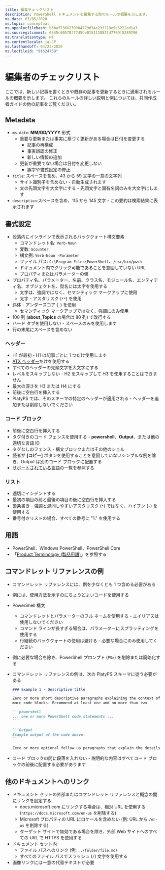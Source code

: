 ```yaml
---
title: 編集チェックリスト
description: PowerShell ドキュメントを編集する際のルールの概要を示します。
ms.date: 03/05/2020
ms.topic: conceptual
ms.openlocfilehash: b5baf7366239084779d34e23f218e5e6222ed1a3
ms.sourcegitcommit: 6545c60578f7745be015111052fd7769f8289296
ms.translationtype: HT
ms.contentlocale: ja-JP
ms.lasthandoff: 04/22/2020
ms.locfileid: "81624739"
---
```

# <a name="editors-checklist"></a>編集者のチェックリスト

ここでは、新しい記事を書くときや既存の記事を更新するときに適用されるルールの概要を示します。 これらのルールの詳しい説明と例については、共同作成者ガイドの他の記事をご覧ください。

## <a name="metadata"></a>Metadata

- `ms.date`: **MM/DD/YYYY** 形式
  - 重要な更新または事実に基づく更新がある場合は日付を変更する
    - 記事の再構成
    - 事実誤認の修正
    - 新しい情報の追加
  - 更新が重要でない場合は日付を変更しない
    - 誤字や書式設定の修正
- `title`: スペースを含め、43 から 59 文字の一意の文字列
  - サイト識別子を含めない - 自動生成されます
  - 文の先頭文字を大文字にする - 先頭文字と固有名詞のみを大文字にします
- `description`:スペースを含め、115 から 145 文字 - この要約は検索結果に表示されます

## <a name="formatting"></a>書式設定

- 段落内にインラインで表示されるバッククォート構文要素
  - コマンドレット名: `Verb-Noun`
  - 変数: `$counter`
  - 構文例: `Verb-Noun -Parameter`
  - ファイル パス: `C:\Program Files\PowerShell`、`/usr/bin/pwsh`
  - ドキュメント内でクリック可能であることを意図していない URL
  - プロパティまたはパラメーターの値
- プロパティ名、パラメーター、名前、クラス名、モジュール名、エンティティ名、オブジェクト名、型名には太字を使用する
  - 太字は、強調ではなく、セマンティック マークアップに使用
  - 太字 - アスタリスク (`**`) を使用
- 斜体 - アンダースコア (`_`) を使用
  - セマンティック マークアップではなく、強調にのみ使用
- 100 列 (**about_Topics** の場合は 80 列) で改行する
- ハード タブを使用しない - スペースのみを使用します
- 行の末尾にスペースを含めない

### <a name="headers"></a>ヘッダー

- H1 が最初 - H1 は記事ごとに 1 つだけ使用します
- [ATX ヘッダー](https://github.github.com/gfm/#atx-headings)だけを使用する
- すべてのヘッダーの先頭文字を大文字にする
- レベルをスキップしない - H2 をスキップして H3 を使用することはできません
- 最大の深さを H3 または H4 にする
- 前後に空白行を挿入する
- PlatyPS では、そのスキーマの特定のヘッダーが適用される - ヘッダーを追加または削除しないでください

### <a name="code-blocks"></a>コード ブロック

- 前後に空白行を挿入する
- タグ付きのコード フェンスを使用する - **powershell**、**Output**、または他の適切な言語 ID
- タグなしのフェンス - 構文ブロックまたはその他のシェル
- 読者が **[コピー]** ボタンを使用することを意図していないシンプルな例を除き、Output は別のコード ブロックに配置する
- [サポートされている言語](/contribute/code-in-docs#supported-languages)の一覧を参照する

### <a name="lists"></a>リスト

- 適切にインデントする
- 最初の項目の前と最後の項目の後に空白行を挿入する
- 箇条書き - 強調と混同しやすいアスタリスク (`*`) ではなく、ハイフン (`-`) を使用する
- 番号付きリストの場合、すべての番号に "1." を使用する

## <a name="terminology"></a>用語

- PowerShell、Windows PowerShell、PowerShell Core
- 「[Product Terminology (製品用語)](powershell-style-guide.md#product-terminology)」を参照する

## <a name="cmdlet-reference-examples"></a>コマンドレット リファレンスの例

- コマンドレット リファレンスには、例を少なくとも 1 つ含める必要がある
- 例には、使用方法を示すのにちょうどよいコードを使用する
- PowerShell 構文
  - コマンドレットとパラメーターのフル ネームを使用する - エイリアスは使用しないでください
  - コマンド ラインが長すぎる場合は、パラメーターにスプラッティングを使用する
  - 行継続のバッククォートの使用は避ける - 必要な場合にのみ使用してください
- 例に必要な場合を除き、PowerShell プロンプト (`PS>`) を削除または簡略化する
- コマンドレット リファレンスの例は、次の PlatyPS スキーマに従う必要がある

  ~~~Markdown
  ### Example 1 - Descriptive title

  Zero or more short descriptive paragraphs explaining the context of the example followed by one or
  more code blocks. Recommend at least one and no more than two.

  ```powershell
  ... one or more PowerShell code statements ...
  ```

  ```Output
  Example output of the code above.
  ```

  Zero or more optional follow up paragraphs that explain the details of the code and output.
  ~~~

- コード ブロックの間に段落を入れない - 説明的な内容はすべてコード ブロックの前後に配置する必要があります

## <a name="linking-to-other-documents"></a>他のドキュメントへのリンク

- ドキュメント セットの外部またはコマンドレット リファレンスと概念の間にリンクを設定する
  - docs.microsoft.com にリンクする場合は、相対 URL を使用する (`https://docs.microsoft.com/en-us` を削除する)
  - Microsoft プロパティの URL にロケールを含めない (例: URL から `/en-us` を削除する)
  - ターゲット サイトで無効である場合を除き、外部 Web サイトへのすべての URL で HTTPS を使用する
- ドキュメント セット内
  - ファイル パスへのリンク (例: `../folder/file.md`)
  - すべてのファイル パスでスラッシュ (`/`) 文字を使用する
- 画像リンクには一意の代替テキストが必要
